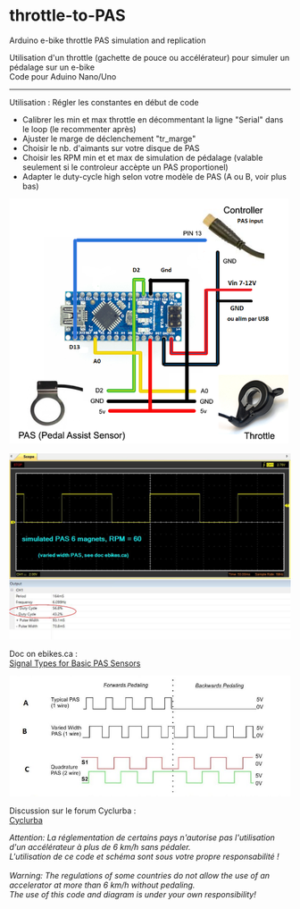 # throttle-to-PAS
Arduino e-bike throttle PAS simulation and replication

Utilisation d'un throttle (gachette de pouce ou accélérateur) pour simuler un pédalage sur un e-bike
<br> Code pour Aduino Nano/Uno

---

Utilisation : Régler les constantes en début de code

- Calibrer les  min et max throttle en décommentant la ligne "Serial" dans le loop (le recommenter après)
- Ajuster le marge de déclenchement "tr_marge"
- Choisir le nb. d'aimants sur votre disque de PAS 
- Choisir les RPM min et et max de simulation de pédalage (valable seulement si le controleur accèpte un PAS proportionel)
- Adapter le duty-cycle high selon votre modèle de PAS (A ou B, voir plus bas)


<p align="left">
  <img src="./DOC/throttle-diagram.png" width="500" title="Arduino pinout">
</p>

<p align="left">
  <img src="./DOC/oscillo_60rpm.jpg" width="700" title="Oscillo">
</p>


<p>
Doc on ebikes.ca : <br>
 <a href="https://ebikes.ca/learn/pedal-assist.html">Signal Types for Basic PAS Sensors</a> 
</p>

<p align="left">
  <img src="./DOC/PAS_Signal_Levels.jpg" width="700" title="Oscillo">
</p>


<p>
Discussion sur le forum Cyclurba : <br>
 <a href="https://cyclurba.fr/forum/forum_discussion.php?from=11&discussionID=31032&messageID=741856&rubriqueID=87">Cyclurba</a> 
</p>

<p></p>

<p><i>
Attention: La réglementation de certains pays n'autorise pas l'utilisation d'un accélérateur à plus de 6 km/h sans pédaler.<br>
L'utilisation de ce code et schéma sont sous votre propre responsabilité ! 
<br><br>
Warning: The regulations of some countries do not allow the use of an accelerator at more than 6 km/h without pedaling.<br>
The use of this code and diagram is under your own responsibility!
</i></p>
